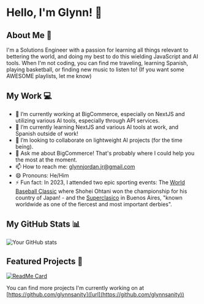 # Hello, I'm Glynn! 👋

## About Me 🚀
I'm a Solutions Engineer with a passion for learning all things relevant to bettering the world, and doing my best to do this wielding JavaScript and AI tools. When I'm not coding, you can find me traveling, learning Spanish, playing basketball, or finding new music to listen to! (If you want some AWESOME playlists, let me know)

## My Work 💻
- 🔭 I’m currently working at BigCommerce, especially on NextJS and utilizing various AI tools, especially through API services.
- 🌱 I’m currently learning NextJS and various AI tools at work, and Spanish outside of work!
- 👯 I’m looking to collaborate on lightweight AI projects (for the time being).
- 💬 Ask me about BigCommerce! That's probably where I could help you the most at the moment.
- 📫 How to reach me: glynnjordan.jr@gmail.com
- 😄 Pronouns: He/Him
- ⚡ Fun fact: In 2023, I attended two epic sporting events: The [World Baseball Classic]([url](https://en.wikipedia.org/wiki/2023_World_Baseball_Classic)) where Shohei Ohtani won the championship for his country of Japan! - and the [Superclasico]([url](https://en.wikipedia.org/wiki/Supercl%C3%A1sico)) in Buenos Aires, "known worldwide as one of the fiercest and most important derbies".

## My GitHub Stats 📊
![Your GitHub stats](https://github-readme-stats.vercel.app/api?username=glyyynn&show_icons=true&theme=radical)

## Featured Projects 🌟
[![ReadMe Card](https://github-readme-stats.vercel.app/api/pin/?username=glyyynn&repo=bc-solutions-exercise)](https://github.com/glyyynn/bc-solutions-exercise)

You can find more projects I'm currently working on at [https://github.com/glynnsanity]([url](https://github.com/glynnsanity))



